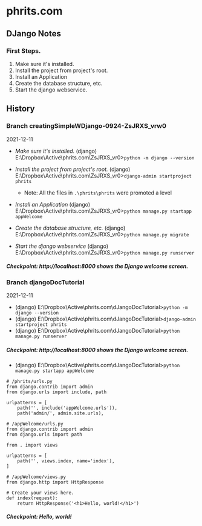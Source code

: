 # phrits.com

## DJango Notes

### First Steps.

1. Make sure it's installed.
1. Install the project from project's root.
1. Install an Application
1. Create the database structure, etc.
1. Start the django webservice.


## History

### Branch creatingSimpleWDjango-0924-ZsJRXS_vrw0 

2021-12-11

- *Make sure it's installed.*
(django) E:\Dropbox\Active\phrits.com\ZsJRXS_vr0>`python -m django --version`

- *Install the project from project's root.*
(django) E:\Dropbox\Active\phrits.com\ZsJRXS_vr0>`django-admin startproject phrits`
    - Note: All the files in `.\phrits\phrits` were promoted a level

- *Install an Application*
(django) E:\Dropbox\Active\phrits.com\ZsJRXS_vr0>`python manage.py startapp appWelcome`

- *Create the database structure, etc.*
(django) E:\Dropbox\Active\phrits.com\ZsJRXS_vr0>`python manage.py migrate`

- *Start the django webservice*
(django) E:\Dropbox\Active\phrits.com\ZsJRXS_vr0>`python manage.py runserver`

##### Checkpoint: http://localhost:8000 shows the Django welcome screen.

### Branch djangoDocTutorial

2021-12-11

- (django) E:\Dropbox\Active\phrits.com\dJangoDocTutorial>`python -m django --version`
- (django) E:\Dropbox\Active\phrits.com\dJangoDocTutorial>`django-admin startproject phrits`
- (django) E:\Dropbox\Active\phrits.com\dJangoDocTutorial>`python manage.py runserver`

##### Checkpoint: http://localhost:8000 shows the Django welcome screen.

- (django) E:\Dropbox\Active\phrits.com\dJangoDocTutorial>`python manage.py startapp appWelcome`
```
# /phrits/urls.py
from django.contrib import admin
from django.urls import include, path

urlpatterns = [
    path('', include('appWelcome.urls')),
    path('admin/', admin.site.urls),
```

```
# /appWelcome/urls.py
from django.contrib import admin
from django.urls import path

from . import views

urlpatterns = [
    path('', views.index, name='index'),
]
```

```
# /appWelcome/views.py
from django.http import HttpResponse

# Create your views here.
def index(request):
    return HttpResponse('<h1>Hello, world!</h1>')
```

##### Checkpoint: Hello, world!

